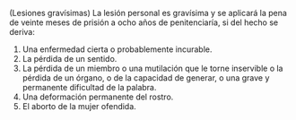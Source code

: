 (Lesiones gravísimas)
   La lesión personal es gravísima y se aplicará la pena de veinte meses de prisión a ocho años de penitenciaría, si del hecho se deriva: 
   1. Una enfermedad cierta o probablemente incurable. 
   2. La pérdida de un sentido. 
   3. La pérdida de un miembro o una mutilación que le torne inservible o la pérdida de un órgano, o de la capacidad de generar, o una grave y permanente dificultad de la palabra. 
   4. Una deformación permanente del rostro. 
   5. El aborto de la mujer ofendida.